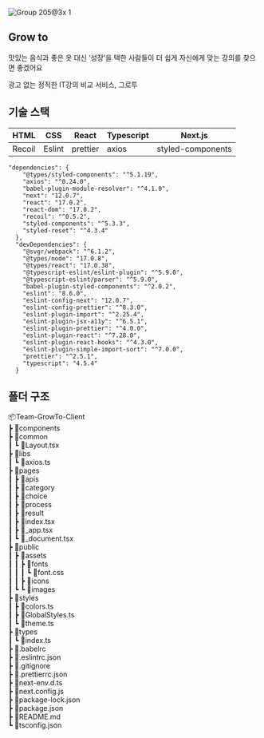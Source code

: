 ![Group 205@3x 1](https://user-images.githubusercontent.com/60960130/148967729-538fbb0d-045f-4cc3-a175-e8bb5f5e547f.png)


## Grow to

맛있는 음식과 좋은 옷 대신 ‘성장’을 택한 사람들이 더 쉽게 자신에게 맞는 강의를 찾으면 좋겠어요

광고 없는 정직한 IT강의 비교 서비스, 그로투

## 기술 스택

| HTML | CSS | React | Typescript | Next.js |
| --- | --- | --- | --- | --- |
| Recoil | Eslint | prettier | axios | styled-components |

```
"dependencies": {
    "@types/styled-components": "^5.1.19",
    "axios": "^0.24.0",
    "babel-plugin-module-resolver": "^4.1.0",
    "next": "12.0.7",
    "react": "17.0.2",
    "react-dom": "17.0.2",
    "recoil": "^0.5.2",
    "styled-components": "^5.3.3",
    "styled-reset": "^4.3.4"
  },
  "devDependencies": {
    "@svgr/webpack": "^6.1.2",
    "@types/node": "17.0.8",
    "@types/react": "17.0.38",
    "@typescript-eslint/eslint-plugin": "^5.9.0",
    "@typescript-eslint/parser": "^5.9.0",
    "babel-plugin-styled-components": "^2.0.2",
    "eslint": "8.6.0",
    "eslint-config-next": "12.0.7",
    "eslint-config-prettier": "^8.3.0",
    "eslint-plugin-import": "^2.25.4",
    "eslint-plugin-jsx-a11y": "^6.5.1",
    "eslint-plugin-prettier": "^4.0.0",
    "eslint-plugin-react": "^7.28.0",
    "eslint-plugin-react-hooks": "^4.3.0",
    "eslint-plugin-simple-import-sort": "^7.0.0",
    "prettier": "^2.5.1",
    "typescript": "4.5.4"
  }
```
## 폴더 구조

📦Team-GrowTo-Client <br />
┣ 📂components <br />
┣ 📂common <br />
┃ ┗ 📜Layout.tsx <br />
┣ 📂libs<br />
┃ ┗ 📜axios.ts<br />
┣ 📂pages<br />
┃ ┣ 📂apis<br />
┃ ┣ 📂category<br />
┃ ┣ 📂choice<br />
┃ ┣ 📂process<br />
┃ ┣ 📂result<br />
┃ ┣ 📜index.tsx<br />
┃ ┣ 📜_app.tsx<br />
┃ ┗ 📜_document.tsx<br />
┣ 📂public<br />
┃ ┣ 📂assets<br />
┃ ┃ ┣ 📂fonts<br />
┃ ┃ ┃ ┗ 📜font.css<br />
┃ ┃ ┣ 📂icons<br />
┃ ┗ ┗ 📂images<br />
┣ 📂styles<br />
┃ ┣ 📜colors.ts<br />
┃ ┣ 📜GlobalStyles.ts<br />
┃ ┗ 📜theme.ts<br />
┣ 📂types<br />
┃ ┗ 📜index.ts<br />
┣ 📜.babelrc<br />
┣ 📜.eslintrc.json<br />
┣ 📜.gitignore<br />
┣ 📜.prettierrc.json<br />
┣ 📜next-env.d.ts<br />
┣ 📜next.config.js<br />
┣ 📜package-lock.json<br />
┣ 📜package.json<br />
┣ 📜README.md<br />
┗ 📜tsconfig.json<br />
